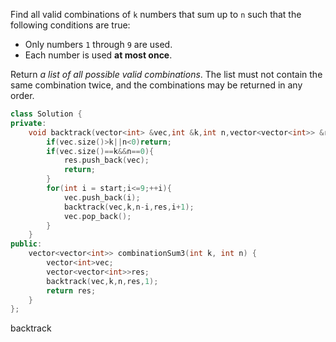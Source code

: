 Find all valid combinations of `k` numbers that sum up to `n` such that the following conditions are true:

- Only numbers `1` through `9` are used.
- Each number is used **at most once**.

Return *a list of all possible valid combinations*. The list must not contain the same combination twice, and the combinations may be returned in any order.

```c++
class Solution {
private:
    void backtrack(vector<int> &vec,int &k,int n,vector<vector<int>> &res,int start){
        if(vec.size()>k||n<0)return;
        if(vec.size()==k&&n==0){
            res.push_back(vec);
            return;
        }
        for(int i = start;i<=9;++i){
            vec.push_back(i);
            backtrack(vec,k,n-i,res,i+1);
            vec.pop_back();
        }
    }
public:
    vector<vector<int>> combinationSum3(int k, int n) {
        vector<int>vec;
        vector<vector<int>>res;
        backtrack(vec,k,n,res,1);
        return res;
    }
};
```

backtrack